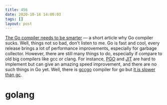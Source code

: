 ```yaml
---
title: 456
date: 2020-10-16 14:00:03
tags: []
layout: post
---
```


[The Go compiler needs to be smarter](https://lemire.me/blog/2020/06/04/the-go-compiler-needs-to-be-smarter/) — a short article why Go compiler sucks. Well, things not so bad, don't listen to me. Go is fast and cool, every release brings a lot of performance improvements, especially for garbage collector. However, there are still many things to do, especially if compare to old big compilers like gcc or clang. For instance, [PGO](https://en.wikipedia.org/wiki/Profile-guided_optimization) and [JIT](https://en.wikipedia.org/wiki/Just-in-time_compilation) are hard to implement but can give an amazing speed improvement, and there are no such things in Go yet. Well, there is [gccgo](https://golang.org/doc/install/gccgo) compiler for go but [it is slower than gc](https://meltware.com/2019/01/16/gccgo-benchmarks-2019.html).

# golang
